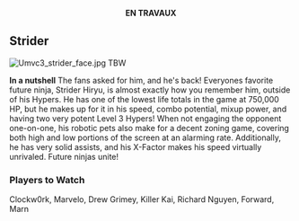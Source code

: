 <center>

**EN TRAVAUX**

</center>

## Strider

![](Umvc3_strider_face.jpg‎ "Umvc3_strider_face.jpg‎") TBW

**In a nutshell** The fans asked for him, and he's back! Everyones
favorite future ninja, Strider Hiryu, is almost exactly how you remember
him, outside of his Hypers. He has one of the lowest life totals in the
game at 750,000 HP, but he makes up for it in his speed, combo
potential, mixup power, and having two very potent Level 3 Hypers! When
not engaging the opponent one-on-one, his robotic pets also make for a
decent zoning game, covering both high and low portions of the screen at
an alarming rate. Additionally, he has very solid assists, and his
X-Factor makes his speed virtually unrivaled. Future ninjas unite!

### Players to Watch

Clockw0rk, Marvelo, Drew Grimey, Killer Kai, Richard Nguyen, Forward,
Marn
